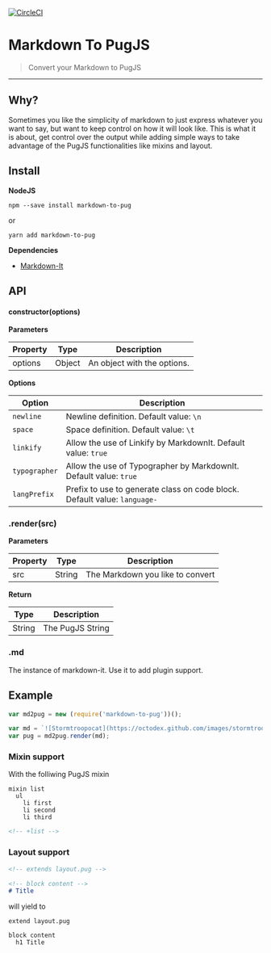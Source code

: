 [![CircleCI](https://img.shields.io/circleci/project/github/RedSparr0w/node-csgo-parser.svg)](https://circleci.com/gh/alexandremasy/markdown-to-pug)

# Markdown To PugJS
> Convert your Markdown to PugJS

---

## Why?

Sometimes you like the simplicity of markdown to just express whatever you want to say, but want to keep control on how it will look like. This is what it is about, get control over the output while adding simple ways to take advantage of the PugJS functionalities like mixins and layout.



## Install

**NodeJS**

```shell
npm --save install markdown-to-pug
```

or

```shell
yarn add markdown-to-pug
```



**Dependencies**

- [Markdown-It](https://github.com/markdown-it/markdown-it)




## API

#### constructor(options)

**Parameters**

| Property | Type   | Description                 |
| -------- | ------ | --------------------------- |
| options  | Object | An object with the options. |



**Options**

| Option        | Description                              |
| ------------- | ---------------------------------------- |
| `newline`     | Newline definition. Default value: `\n`  |
| `space`       | Space definition. Default value: `\t`    |
| `linkify`     | Allow the use of Linkify by MarkdownIt. Default value: `true` |
| `typographer` | Allow the use of Typographer by MarkdownIt. Default value: `true` |
| `langPrefix`  | Prefix to use to generate class on code block. Default value: `language-` |



### .render(src)

**Parameters**

| Property | Type   | Description                      |
| -------- | ------ | -------------------------------- |
| src      | String | The Markdown you like to convert |



**Return**

| Type   | Description      |
| ------ | ---------------- |
| String | The PugJS String |

### .md

The instance of markdown-it. Use it to add plugin support.


## Example

```js
var md2pug = new (require('markdown-to-pug'))();

var md = `![Stormtroopocat](https://octodex.github.com/images/stormtroopocat.jpg "The Stormtroopocat")`;
var pug = md2pug.render(md);
```

### Mixin support

With the folliwing PugJS mixin

```pugjs
mixin list
  ul
    li first
    li second
    li third    
```

```md
<!-- +list -->
```

### Layout support

```md
<!-- extends layout.pug -->

<!-- block content -->
# Title
```

will yield to

```pugjs
extend layout.pug

block content
  h1 Title
```
